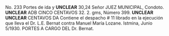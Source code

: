 No. 233
Portes de ida y **UNCLEAR** 30,24
Señor JUEZ MUNICIPAL, Condoto.
**UNCLEAR** ADB
CINCO CENTAVOS
32.
2. gms,
Número 399.
**UNCLEAR**
**UNCLEAR** CENTAVOS
DA
Contiene el despacho # 11 librado en la ejecución que lleva el Dr. L.E. Bernat contra Manuel María Lozane.
Istmina, Junio 5/1930.
PORTES A CARGO DEL Dr. Bernat.
